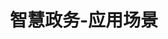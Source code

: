 ---
{
    layout: Layout,
    isGovernment: true,
    title: 智慧政务-应用场景,
    appTitleContent: {
        title: 区块链电子证照,
        subTitle: 加强数据共享，提升政务效率
    },
    sceneStatusContent: {
        title: 场景现状及痛点,
        choose: 2,
        sceneStatusList: [
            {
                text: 纸质证照使用不便,
                description: 企业和群众到政务部门办事，需要携带大量纸质证件到不同部门重复提交验证，违背“让数据多跑路，让群众少跑路”的发展原则。同时，由于纸质证照易损坏丢失，补办流程繁杂，影响办事效率；纸质证照容易复制造假，查验难度大，大大降低了政务服务效率。
            },
            {
                text: 传统电子证照数据质量不高,
                description: 受区域、部门、技术条件及信息化建设不成熟等历史因素影响，传统电子证照源头多，数据格式不统一，部分数据不真实，数据管理分散。导致目前电子证照缺乏统一标准，数据可信性不足，数据同步难以实现，跨部门、跨区域查证验证困难。
            },
            {
                text: 多方证照数据互通共享难度大,
                description: 在数据产生部门、数据采集存储部门和数据使用部门之间，由于存在跨部门、跨层级可信协同问题，传统电子证照数据库在数据加密传输、源数据保护及可追溯等方面缺乏技术手段，导致数据调用审批流程复杂，责任不明确且难追究，使得多方证照数据互通共享难度大。
            },
            {
                text: 证照数据安全性低，存在隐私泄露风险,
                description: 电子证照中包含个人或企业的隐私数据及敏感信心，在未经主体授权和适当保护措施情况下对外使用或提供服务时，存在极大的安全性和隐私泄露风险。
            },
        ]
    },
    plansContent: {
        plansTitle: 方案简介,
        plansIntro: [
            {
                intro: 利用区块链技术，可以有效采集和分析分散在各个政务部门孤立系统中存在的电子证照信息，解决传统证照办理事务中重复打印、流程繁琐、各部门单独审批、办证人费时费力的痛点，提供了一站式信息化办证验证解决方案，降低各部门运营成本，为社会组织、企业或个人提供可信化在线电子证照服务，为政府提供大数据共享和授权使用等服务，达到提高政务管理质量和政务服务效率的目的，提升电子证照应用水平和各政务部门信息化一体化建设。
            },
        ],
        productTitle: 方案优势,
        advantageList: [
            {
                iconName: fuwujicheng.png,
                advantageText: 高效服务集成,
                description: 提供通用化面向服务端的链上接口，易于各办证机构系统接入，并基于 iService 服务开展业务审批与协作，减少智能合约开发，降低区块链使用门槛
            },
            {
                iconName: shujugudao.png,
                advantageText: 打通数据孤岛,
                description: 集成可信第三方 CA 证书，提供可信统一数字身份，打通各部门间链上电子证照的唯一身份识别，实现存证验证的数据确权与互通共享
            },
            {
                iconName: shanglianliuhen.png,
                advantageText: 全程上链留痕,
                description: 通过区块链技术实现电子证照发证、存证、审批、验证等各环节数据上链留痕，保证电子证照不可篡改、不可伪造，信息可溯，便于审计
            },
            {
                iconName: yinsibaohu.png,
                advantageText: 数据隐私保护,
                description: 电子证照及审批信息加密存储及传输，只对授权方开放解密使用，保证数据隐私与信息安全，解决了数据鉴权变更、实时共享与安全复用之间的矛盾
            },
        ]
    },
    processContent: {
        title: 业务流程,
        src: https://irita.bianjie.ai/home/chanpinjiagou_image.png,
    },
    coreFunctions: {
        title: 核心功能,
        coreList: [
            {
                iconName: identity.png,
                text: 身份认证,
                description: 以 KYC 身份认证信息为基础，通过 DID 的形式建立链上可信数字身份。
            },
            {
                iconName: applyregis.png,
                text: 申请办证,
                description: 通过统一办证入口，创建并上传实物证照并进行证照核验。
            },
            {
                iconName: process_approval.png,
                text: 业务流程核验审批,
                description: 快速搭建专属的移动数据应用系统，实现链上审批，提升办事效率。
            },
            {
                iconName: download.png,
                text: 下载区块链电子证照,
                description: 链上电子证照一键瞎下载调用，方便快捷，减少审批流程，提升办事效率。
            },
            {
                iconName: history.png,
                text: 历史数据查询及业务报表,
                description: 轻松整合多源数据，形成全局数据视野,实现政务数据化智慧运营。
            },
            {
                iconName: electronic_certificate.png,
                text: 区块链电子证照核验,
                description: 基于边界智能强大的区块链数据隐私保护共享技术，实现区块链电子证照快速核验使用。
            },
        ]
    },
    exampleContent: {
        title: 客户案例,
        example: {
            imgName: https://www.bianjie.ai/dist/production_serve.png?7a666bd93e73b7e630b469c3c376479f,
            text: “智慧政务+区块链” 都江堰市行政审批局智慧政务在 BSN 文昌链上线了,
            intro: “政务服务底层区块链平台”应用项目是由都江堰区块链场景实验室的核心技术企业共同研发，边界智能承担了平台中“区块链电子证照系统”的搭建，该系统基于 BSN 首批开放联盟链“文昌链”开发，也是 BSN 开放联盟链“文昌链”部署的首个政务应用。截至 3 月底，运用了区块链技术的都江堰市行政审批局“智慧政务+区块链”政务服务底层区块链平台已完成搭建,
            link: https://mp.weixin.qq.com/s/xLnifazaHIB7QNIUuXVolw,
            route: /news/NFT,
        },
        moreText: 查看详情
    }
}
---